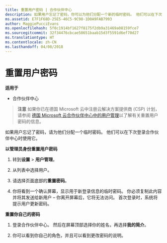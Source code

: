 ```yaml
---
title: 重置用户密码 | 合作伙伴中心
description: 如果用户忘记了密码，你可以为他们分配一个新的临时密码。 他们可以在下次登录合作伙伴中心时使用它。
ms.assetid: E7F1F68D-25E5-46C5-9C98-1D0A9FAB7993
author: MaggiePucciEvans
ms.openlocfilehash: 5f0c1914bf1627f8175f2db9a31469a08159fce7
ms.sourcegitcommit: 32f34476cbcae58651baab15d3f5591d6ef70d27
ms.translationtype: HT
ms.contentlocale: zh-CN
ms.lasthandoff: 04/08/2018
---
```

# <a name="reset-a-user-password"></a>重置用户密码

**适用于**

-  合作伙伴中心
   
>**注意** 如果你已在德国 Microsoft 云中注册云解决方案提供商 (CSP) 计划，请参阅 [德国 Microsoft 云合作伙伴中心中的用户管理](user-management-in-partner-center-for-microsoft-cloud-germany.md)以了解有关重置用户密码的信息。

如果用户忘记了密码，请为他们分配一个临时密码。 他们可以在下次登录合作伙伴中心时使用它。

**以管理员身份重置用户密码**

1.  转到**设置** &gt; **用户管理**。
2.  从列表中选择用户。

3.  请选择页面底部的**重置密码**。

4.  你将看到一个确认屏幕，显示用于新登录信息的临时密码。 你必须复制此内容并将其发送给新用户 – 你离开屏幕后，它将无法访问。 首次登录时，系统将提示用户更新密码。

**重置你自己的密码**

1.  登录合作伙伴中心。 然后在屏幕顶部选择你的姓名，再选择**我的简介**。

2.  你可以看到你自己的角色，并且可以看到更改密码的说明。

 

 



